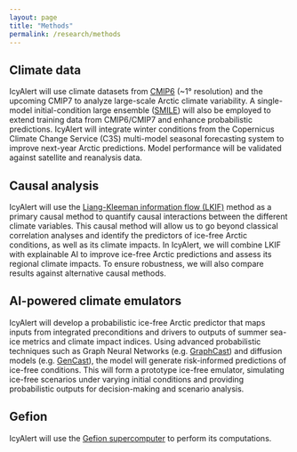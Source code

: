```yaml
---
layout: page
title: "Methods"
permalink: /research/methods
---
```


## Climate data

IcyAlert will use climate datasets from [CMIP6](https://doi.org/10.5194/gmd-9-1937-2016) (~1° resolution) and the upcoming CMIP7 to analyze large-scale Arctic climate variability. A single-model initial-condition large ensemble ([SMILE](https://doi.org/10.5194/gmd-18-6341-2025)) will also be employed to extend training data from CMIP6/CMIP7 and enhance probabilistic predictions. IcyAlert will integrate winter conditions from the Copernicus Climate Change Service (C3S) multi-model seasonal forecasting system to improve next-year Arctic predictions. Model performance will be validated against satellite and reanalysis data.

## Causal analysis

IcyAlert will use the [Liang-Kleeman information flow (LKIF)](https://doi.org/10.3390/e23060679) method as a primary causal method to quantify causal interactions between the different climate variables. This causal method will allow us to go beyond classical correlation analyses and identify the predictors of ice-free Arctic conditions, as well as its climate impacts. In IcyAlert, we will combine LKIF with explainable AI to improve ice-free Arctic predictions and assess its regional climate impacts. To ensure robustness, we will also compare results against alternative causal methods.

## AI-powered climate emulators

IcyAlert will develop a probabilistic ice-free Arctic predictor that maps inputs from integrated preconditions and drivers to outputs of summer sea-ice metrics and climate impact indices. Using
advanced probabilistic techniques such as Graph Neural Networks (e.g. [GraphCast](https://doi.org/10.1126/science.adi2336)) and diffusion models (e.g. [GenCast](https://doi.org/10.1038/s41586-024-08252-9)), the model will generate risk-informed predictions of ice-free conditions. This will form a prototype ice-free emulator, simulating ice-free scenarios under varying initial conditions and providing probabilistic outputs for decision-making and scenario analysis.

## Gefion

IcyAlert will use the [Gefion supercomputer](https://novonordiskfonden.dk/en/news/denmarks-first-ai-supercomputer-is-now-operational/) to perform its computations.
